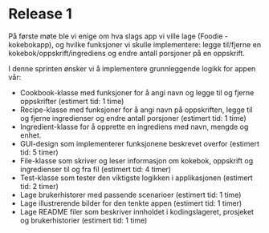 # Release 1
På første møte ble vi enige om hva slags app vi ville lage (Foodie - kokebokapp), og hvilke funksjoner vi skulle implementere: 
legge til/fjerne en kokebok/oppskrift/ingrediens og endre antall porsjoner på en oppskrift.  

I denne sprinten ønsker vi å implementere grunnleggende logikk for appen vår: 
- Cookbook-klasse med funksjoner for å angi navn og legge til og fjerne oppskrifter (estimert tid:  1 time)
- Recipe-klasse med funksjoner for å angi navn på oppskriften, legge til og fjerne ingredienser og endre antall porsjoner (estimert tid: 1 time)
- Ingredient-klasse for å opprette en ingrediens med navn, mengde og enhet. 
- GUI-design som implementerer funksjonene beskrevet overfor (estimert tid: 5 timer)
- File-klasse som skriver og leser informasjon om kokebok, oppskrift og ingredienser til og fra fil (estimert tid: 4 timer)
- Test-klasse som tester den viktigste logikken i applikasjonen (estimert tid: 2 timer)
- Lage brukerhistorer med passende scenarioer (estimert tid: 1 time)
- Lage illustrerende bilder for den tenkte appen (estimert tid: 1 timer)
- Lage README filer som beskriver innholdet i kodingslageret, prosjeket og brukerhistorier (estimert tid: 1 time)